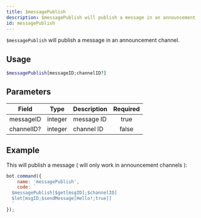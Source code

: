 ```yaml
---
title: $messagePublish
description: $messagePublish will publish a message in an announcement channel.
id: messagePublish
---
```


`$messagePublish` will publish a message in an announcement channel.

## Usage

```php
$messagePublish[messageID;channelID?]
```

## Parameters

| Field      | Type    | Description | Required |
|------------|---------|-------------|:--------:|
| messageID  | integer | message ID  |   true   |
| channelID? | integer | channel ID  |  false   |

## Example

This will publish a message ( will only work in announcement channels ):

```javascript
bot.command({
    name: 'messagePublish',
    code: `
  $messagePublish[$get[msgID];$channelID]
  $let[msgID;$sendMessage[Hello!;true]]
  `
});
```
